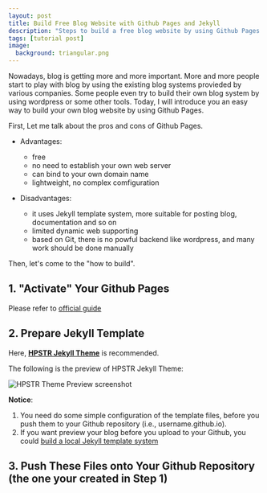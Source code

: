 ```yaml
---
layout: post
title: Build Free Blog Website with Github Pages and Jekyll
description: "Steps to build a free blog website by using Github Pages and Jekyll."
tags: [tutorial post]
image:
  background: triangular.png
---
```


Nowadays, blog is getting more and more important. More and more people start to play with blog by using the existing blog systems provieded by various companies. Some people even try to build their own blog system by using wordpress or some other tools. Today, I will introduce you an easy way to build your own blog website by using Github Pages. 

First, Let me talk about the pros and cons of Github Pages.

* Advantages:

	* free
	* no need to establish your own web server
	* can bind to your own domain name
	* lightweight, no complex comfiguration

* Disadvantages:

	* it uses Jekyll template system, more suitable for posting blog, documentation and so on
	* limited dynamic web supporting
	* based on Git, there is no powful backend like wordpress, and many work should be done manually

Then, let's come to the "how to build".

## 1. "Activate" Your Github Pages

Please refer to [official guide](https://pages.github.com/)

## 2. Prepare Jekyll Template 

Here, [**HPSTR Jekyll Theme**](https://mmistakes.github.io/hpstr-jekyll-theme/theme-setup/) is recommended.

The following is the preview of HPSTR Jekyll Theme:

![HPSTR Theme Preview screenshot](http://mmistakes.github.io/hpstr-jekyll-theme/images/hpstr-jekyll-theme-preview.jpg)

**Notice**: 

1. You need do some simple configuration of the template files, before you push them to your Github repository (i.e., username.github.io).
2. If you want preview your blog before you upload to your Github, you could [build a local Jekyll template system](http://xlong88.github.io/build-local-Jekyll/)

## 3. Push These Files onto Your Github Repository (the one your created in Step 1)